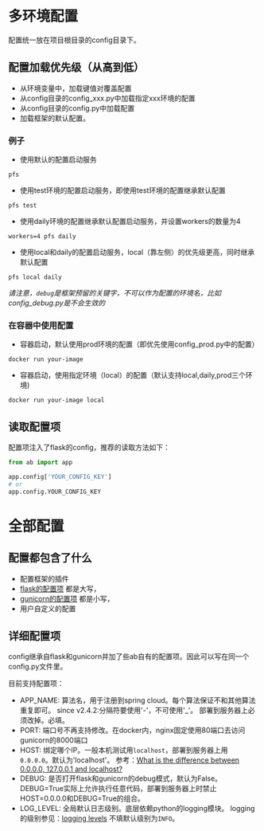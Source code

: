 # 多环境配置
配置统一放在项目根目录的config目录下。

## 配置加载优先级（从高到低）
- 从环境变量中，加载键值对覆盖配置
- 从config目录的config_xxx.py中加载指定xxx环境的配置
- 从config目录的config.py中加载配置
- 加载框架的默认配置。


### 例子  
- 使用默认的配置启动服务

```
pfs
```

- 使用test环境的配置启动服务，即使用test环境的配置继承默认配置

```
pfs test
```

- 使用daily环境的配置继承默认配置启动服务，并设置workers的数量为4

```
workers=4 pfs daily
```

- 使用local和daily的配置启动服务，local（靠左侧）的优先级更高，同时继承默认配置

```
pfs local daily
```

*请注意，`debug`是框架预留的关键字，不可以作为配置的环境名，比如config_debug.py是不会生效的*
   
### 在容器中使用配置
- 容器启动，默认使用prod环境的配置（即优先使用config_prod.py中的配置）

```
docker run your-image
```   

- 容器启动，使用指定环境（local）的配置（默认支持local,daily,prod三个环境)

```
docker run your-image local
```


   
## 读取配置项  
配置项注入了flask的config，推荐的读取方法如下：

```python
from ab import app

app.config['YOUR_CONFIG_KEY']
# or
app.config.YOUR_CONFIG_KEY
```

# 全部配置

## 配置都包含了什么
- 配置框架的插件
- [flask的配置项](http://flask.pocoo.org/docs/1.0/config/#builtin-configuration-values) 都是大写，
- [gunicorn的配置项](http://docs.gunicorn.org/en/stable/settings.html) 都是小写，
- 用户自定义的配置


## 详细配置项
config继承自flask和gunicorn并加了些ab自有的配置项。因此可以写在同一个config.py文件里。

目前支持配置项：
* APP_NAME: 算法名，用于注册到spring cloud。每个算法保证不和其他算法重复即可。
  since v2.4.2:分隔符要使用'-'，不可使用'_'。
  部署到服务器上必须改掉。必填。
* PORT: 端口号不再支持修改。在docker内，nginx固定使用80端口去访问gunicorn的8000端口
* HOST: 绑定哪个IP。一般本机测试用`localhost`，部署到服务器上用`0.0.0.0`。默认为'localhost'。
  参考：[What is the difference between 0.0.0.0, 127.0.0.1 and localhost?](https://stackoverflow.com/questions/20778771/what-is-the-difference-between-0-0-0-0-127-0-0-1-and-localhost)
* DEBUG: 是否打开flask和gunicorn的debug模式，默认为False。
  DEBUG=True实际上允许执行任意代码，部署到服务器上时禁止HOST=0.0.0.0和DEBUG=True的组合。
* LOG_LEVEL: 全局默认日志级别。底层依赖python的logging模块。
  logging的级别参见：[logging levels](https://docs.python.org/3/library/logging.html#levels)
  不填默认级别为`INFO`。

